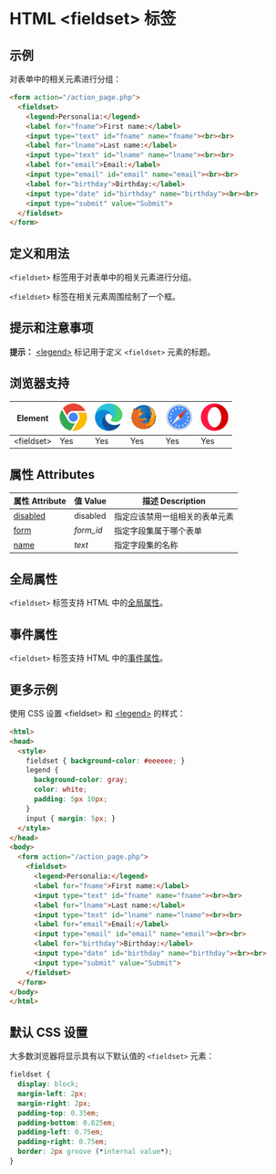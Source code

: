HTML \<fieldset> 标签
===

## 示例

对表单中的相关元素进行分组：

```html idoc:preview:iframe
<form action="/action_page.php">
  <fieldset>
    <legend>Personalia:</legend>
    <label for="fname">First name:</label>
    <input type="text" id="fname" name="fname"><br><br>
    <label for="lname">Last name:</label>
    <input type="text" id="lname" name="lname"><br><br>
    <label for="email">Email:</label>
    <input type="email" id="email" name="email"><br><br>
    <label for="birthday">Birthday:</label>
    <input type="date" id="birthday" name="birthday"><br><br>
    <input type="submit" value="Submit">
  </fieldset>
</form>
```

## 定义和用法

`<fieldset>` 标签用于对表单中的相关元素进行分组。

`<fieldset>` 标签在相关元素周围绘制了一个框。

## 提示和注意事项

**提示：** [\<legend>](./legend.md) 标记用于定义 `<fieldset>` 元素的标题。

## 浏览器支持

| Element | ![chrome][1] | ![edge][2] | ![firefox][3] | ![safari][4] | ![opera][5] |
| ----- | --- | --- | --- | --- | --- |
| \<fieldset> | Yes | Yes | Yes | Yes | Yes |

## 属性 Attributes

| 属性 Attribute | 值 Value | 描述 Description |
| ---- | ---- | ---- |
| [disabled](./fieldset_disabled.md) | disabled   | 指定应该禁用一组相关的表单元素 |
| [form](./fieldset_form.md) | *form\_id* | 指定字段集属于哪个表单 |
| [name](./fieldset_name.md) | *text*     | 指定字段集的名称 |

## 全局属性

`<fieldset>` 标签支持 HTML 中的[全局属性](../reference/standardattributes.md)。

## 事件属性

`<fieldset>` 标签支持 HTML 中的[事件属性](../reference/eventattributes.md)。

## 更多示例

使用 CSS 设置 \<fieldset> 和 [\<legend>](./legend.md) 的样式：

```html idoc:preview
<html>
<head>
  <style>
    fieldset { background-color: #eeeeee; }
    legend {
      background-color: gray;
      color: white;
      padding: 5px 10px;
    }
    input { margin: 5px; }
  </style>
</head>
<body>
  <form action="/action_page.php">
    <fieldset>
      <legend>Personalia:</legend>
      <label for="fname">First name:</label>
      <input type="text" id="fname" name="fname"><br><br>
      <label for="lname">Last name:</label>
      <input type="text" id="lname" name="lname"><br><br>
      <label for="email">Email:</label>
      <input type="email" id="email" name="email"><br><br>
      <label for="birthday">Birthday:</label>
      <input type="date" id="birthday" name="birthday"><br><br>
      <input type="submit" value="Submit">
    </fieldset>
  </form>
</body>
</html>
```

## 默认 CSS 设置

大多数浏览器将显示具有以下默认值的 `<fieldset>` 元素：

```css
fieldset {
  display: block;
  margin-left: 2px;
  margin-right: 2px;
  padding-top: 0.35em;
  padding-bottom: 0.625em;
  padding-left: 0.75em;
  padding-right: 0.75em;
  border: 2px groove (*internal value*);
}
```

[1]: ../assets/chrome.svg
[2]: ../assets/edge.svg
[3]: ../assets/firefox.svg
[4]: ../assets/safari.svg
[5]: ../assets/opera.svg